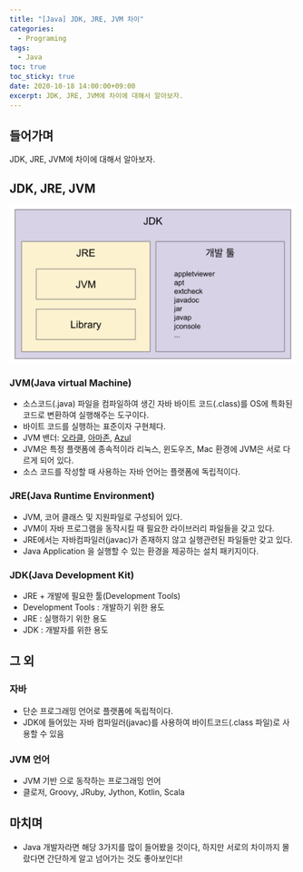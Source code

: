 ```yaml
---
title: "[Java] JDK, JRE, JVM 차이" 
categories:
  - Programing
tags:
  - Java
toc: true
toc_sticky: true
date: 2020-10-18 14:00:00+09:00 
excerpt: JDK, JRE, JVM에 차이에 대해서 알아보자.
---
```


## 들어가며
JDK, JRE, JVM에 차이에 대해서 알아보자.

## JDK, JRE, JVM
![jdk-jre-jvm](/assets/images/java/jdk-jre-jvm.png)

### JVM(Java virtual Machine)
- 소스코드(.java) 파일을 컴파일하여 생긴 자바 바이트 코드(.class)를 OS에 특화된 코드로 변환하여 실행해주는 도구이다.
- 바이트 코드를 실행하는 표준이자 구현체다.
- JVM 밴더: [오라클](https://www.oracle.com/kr/java/technologies/javase/javase-downloads.html), [아마존](https://aws.amazon.com/ko/corretto/), [Azul](https://www.azul.com/downloads/zulu-community/?architecture=x86-64-bit&package=jdk)
- JVM은 특정 플랫폼에 종속적이라 리눅스, 윈도우즈, Mac 환경에 JVM은 서로 다르게 되어 있다.
- 소스 코드를 작성할 때 사용하는 자바 언어는 플랫폼에 독립적이다.

### JRE(Java Runtime Environment)
- JVM, 코어 클래스 및 지원파일로 구성되어 있다.
- JVM이 자바 프로그램을 동작시킬 때 필요한 라이브러리 파일들을 갖고 있다.
- JRE에서는 자바컴파일러(javac)가 존재하지 않고 실행관련된 파일들만 갖고 있다.
- Java Application 을 실행할 수 있는 환경을 제공하는 설치 패키지이다.

### JDK(Java Development Kit)
- JRE + 개발에 필요한 툴(Development Tools)
- Development Tools : 개발하기 위한 용도
- JRE : 실행하기 위한 용도
- JDK : 개발자를 위한 용도

## 그 외

### 자바
- 단순 프로그래밍 언어로 플랫폼에 독립적이다.
- JDK에 들어있는 자바 컴파일러(javac)를 사용하여 바이트코드(.class 파일)로 사용할 수 있음

### JVM 언어
- JVM 기반 으로 동작하는 프로그래밍 언어
- 클로저, Groovy, JRuby, Jython, Kotlin, Scala

## 마치며
- Java 개발자라면 해당 3가지를 많이 들어봤을 것이다, 하지만 서로의 차이까지 몰랐다면 간단하게 알고 넘어가는 것도 좋아보인다!